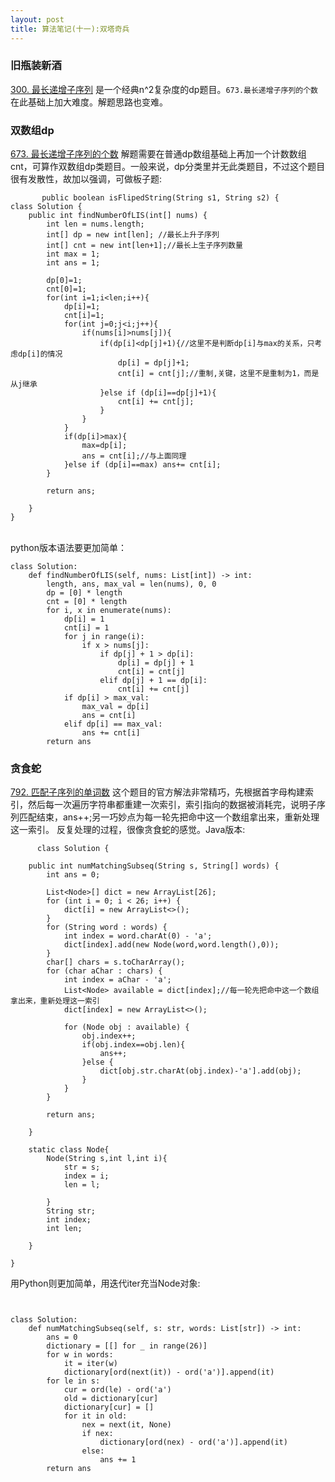 ```yaml
---
layout: post
title: 算法笔记(十一):双塔奇兵
---
```


###  旧瓶装新酒
[300. 最长递增子序列](https://leetcode-cn.com/problems/longest-increasing-subsequence/) 是一个经典n^2复杂度的dp题目。`673.最长递增子序列的个数` 在此基础上加大难度。解题思路也变难。<br>


### 双数组dp
[673. 最长递增子序列的个数](https://leetcode-cn.com/problems/string-rotation-lcci/) 解题需要在普通dp数组基础上再加一个计数数组cnt，可算作双数组dp类题目。一般来说，dp分类里并无此类题目，不过这个题目很有发散性，故加以强调，可做板子题:<br>
```
       public boolean isFlipedString(String s1, String s2) {
class Solution {
    public int findNumberOfLIS(int[] nums) {
        int len = nums.length;
        int[] dp = new int[len]; //最长上升子序列
        int[] cnt = new int[len+1];//最长上生子序列数量
        int max = 1;
        int ans = 1;

        dp[0]=1;
        cnt[0]=1;
        for(int i=1;i<len;i++){
            dp[i]=1;
            cnt[i]=1;
            for(int j=0;j<i;j++){
                if(nums[i]>nums[j]){
                    if(dp[i]<dp[j]+1){//这里不是判断dp[i]与max的关系，只考虑dp[i]的情况
                        dp[i] = dp[j]+1;
                        cnt[i] = cnt[j];//重制,关键，这里不是重制为1，而是从j继承
                    }else if (dp[i]==dp[j]+1){
                        cnt[i] += cnt[j];
                    }
                }
            }
            if(dp[i]>max){
                max=dp[i];
                ans = cnt[i];//与上面同理
            }else if (dp[i]==max) ans+= cnt[i];
        }

        return ans;

    }
}
```

<br> python版本语法要更加简单：

```
class Solution:
    def findNumberOfLIS(self, nums: List[int]) -> int:
        length, ans, max_val = len(nums), 0, 0
        dp = [0] * length
        cnt = [0] * length
        for i, x in enumerate(nums):
            dp[i] = 1
            cnt[i] = 1
            for j in range(i):
                if x > nums[j]:
                    if dp[j] + 1 > dp[i]:
                        dp[i] = dp[j] + 1
                        cnt[i] = cnt[j]
                    elif dp[j] + 1 == dp[i]:
                        cnt[i] += cnt[j]
            if dp[i] > max_val:
                max_val = dp[i]
                ans = cnt[i]
            elif dp[i] == max_val:
                ans += cnt[i]
        return ans

```


### 贪食蛇
[792. 匹配子序列的单词数](https://leetcode-cn.com/problems/number-of-matching-subsequences/) 这个题目的官方解法非常精巧，先根据首字母构建索引，然后每一次遍历字符串都重建一次索引，索引指向的数据被消耗完，说明子序列匹配结束，ans++;另一巧妙点为每一轮先把命中这一个数组拿出来，重新处理这一索引。 反复处理的过程，很像贪食蛇的感觉。Java版本:<br>
```
      class Solution {

    public int numMatchingSubseq(String s, String[] words) {
        int ans = 0;

        List<Node>[] dict = new ArrayList[26];
        for (int i = 0; i < 26; i++) {
            dict[i] = new ArrayList<>();
        }
        for (String word : words) {
            int index = word.charAt(0) - 'a';
            dict[index].add(new Node(word,word.length(),0));
        }
        char[] chars = s.toCharArray();
        for (char aChar : chars) {
            int index = aChar - 'a';
            List<Node> available = dict[index];//每一轮先把命中这一个数组拿出来，重新处理这一索引
            dict[index] = new ArrayList<>();

            for (Node obj : available) {
                obj.index++;
                if(obj.index==obj.len){
                    ans++;
                }else {
                    dict[obj.str.charAt(obj.index)-'a'].add(obj);
                }
            }
        }

        return ans;

    }

    static class Node{
        Node(String s,int l,int i){
            str = s;
            index = i;
            len = l;

        }
        String str;
        int index;
        int len;

    }
    
}
```

用Python则更加简单，用迭代iter充当Node对象:
```


class Solution:
    def numMatchingSubseq(self, s: str, words: List[str]) -> int:
        ans = 0
        dictionary = [[] for _ in range(26)]
        for w in words:
            it = iter(w)
            dictionary[ord(next(it)) - ord('a')].append(it)
        for le in s:
            cur = ord(le) - ord('a')
            old = dictionary[cur]
            dictionary[cur] = []
            for it in old:
                nex = next(it, None)
                if nex:
                    dictionary[ord(nex) - ord('a')].append(it)
                else:
                    ans += 1
        return ans



```

